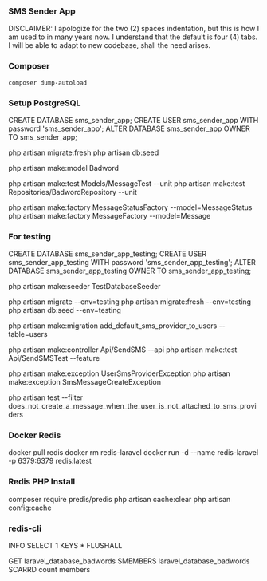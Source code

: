 ### SMS Sender App

DISCLAIMER:
I apologize for the two (2) spaces indentation, but this is how I am used to in many years now.
I understand that the default is four (4) tabs. I will be able to adapt to new codebase, shall the need arises.

### Composer
```
composer dump-autoload
```

### Setup PostgreSQL
CREATE DATABASE sms_sender_app;
CREATE USER sms_sender_app WITH password 'sms_sender_app';
ALTER DATABASE sms_sender_app OWNER TO sms_sender_app;

php artisan migrate:fresh
php artisan db:seed

php artisan make:model Badword

php artisan make:test Models/MessageTest --unit
php artisan make:test Repositories/BadwordRepository --unit

php artisan make:factory MessageStatusFactory --model=MessageStatus
php artisan make:factory MessageFactory --model=Message

### For testing
CREATE DATABASE sms_sender_app_testing;
CREATE USER sms_sender_app_testing WITH password 'sms_sender_app_testing';
ALTER DATABASE sms_sender_app_testing OWNER TO sms_sender_app_testing;

php artisan make:seeder TestDatabaseSeeder

php artisan migrate --env=testing
php artisan migrate:fresh --env=testing
php artisan db:seed --env=testing

php artisan make:migration add_default_sms_provider_to_users --table=users

php artisan make:controller Api/SendSMS --api
php artisan make:test Api/SendSMSTest --feature

php artisan make:exception UserSmsProviderException
php artisan make:exception SmsMessageCreateException

php artisan test --filter does_not_create_a_message_when_the_user_is_not_attached_to_sms_providers

### Docker Redis
docker pull redis
docker rm redis-laravel
docker run -d --name redis-laravel -p 6379:6379 redis:latest

### Redis PHP Install
composer require predis/predis
php artisan cache:clear
php artisan config:cache

### redis-cli
INFO
SELECT 1
KEYS *
FLUSHALL

GET laravel_database_badwords
SMEMBERS laravel_database_badwords
SCARRD count members


